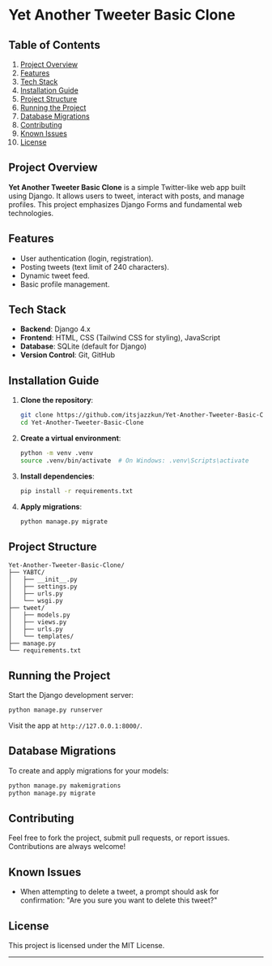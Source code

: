 

# Yet Another Tweeter Basic Clone

## Table of Contents
1. [Project Overview](#project-overview)
2. [Features](#features)
3. [Tech Stack](#tech-stack)
4. [Installation Guide](#installation-guide)
5. [Project Structure](#project-structure)
6. [Running the Project](#running-the-project)
7. [Database Migrations](#database-migrations)
8. [Contributing](#contributing)
9. [Known Issues](#known-issues)
10. [License](#license)

## Project Overview
**Yet Another Tweeter Basic Clone** is a simple Twitter-like web app built using Django. It allows users to tweet, interact with posts, and manage profiles. This project emphasizes Django Forms and fundamental web technologies.

## Features
- User authentication (login, registration).
- Posting tweets (text limit of 240 characters).
- Dynamic tweet feed.
- Basic profile management.

## Tech Stack
- **Backend**: Django 4.x
- **Frontend**: HTML, CSS (Tailwind CSS for styling), JavaScript
- **Database**: SQLite (default for Django)
- **Version Control**: Git, GitHub

## Installation Guide
1. **Clone the repository**:
   ```bash
   git clone https://github.com/itsjazzkun/Yet-Another-Tweeter-Basic-Clone.git
   cd Yet-Another-Tweeter-Basic-Clone
   ```
2. **Create a virtual environment**:
   ```bash
   python -m venv .venv
   source .venv/bin/activate  # On Windows: .venv\Scripts\activate
   ```
3. **Install dependencies**:
   ```bash
   pip install -r requirements.txt
   ```
4. **Apply migrations**:
   ```bash
   python manage.py migrate
   ```

## Project Structure
```
Yet-Another-Tweeter-Basic-Clone/
├── YABTC/
│   ├── __init__.py
│   ├── settings.py
│   ├── urls.py
│   └── wsgi.py
├── tweet/
│   ├── models.py
│   ├── views.py
│   ├── urls.py
│   └── templates/
├── manage.py
└── requirements.txt
```

## Running the Project
Start the Django development server:
```bash
python manage.py runserver
```
Visit the app at `http://127.0.0.1:8000/`.

## Database Migrations
To create and apply migrations for your models:
```bash
python manage.py makemigrations
python manage.py migrate
```

## Contributing
Feel free to fork the project, submit pull requests, or report issues. Contributions are always welcome!

## Known Issues
 
- When attempting to delete a tweet, a prompt should ask for confirmation: "Are you sure you want to delete this tweet?"

## License
This project is licensed under the MIT License.

---

